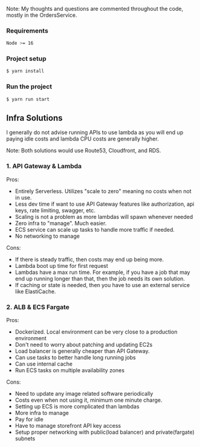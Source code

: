 Note: My thoughts and questions are commented throughout the code, mostly in the OrdersService.

### Requirements

```bash
Node >= 16
```

### Project setup

```bash
$ yarn install
```

### Run the project

```bash
$ yarn run start
```

## Infra Solutions

<p>I generally do not advise running APIs to use lambda as you will end up paying idle costs and lambda CPU costs are generally higher.</p>

<p>Note: Both solutions would use Route53, Cloudfront, and RDS.</p>

### 1. API Gateway & Lambda

<p>Pros:</p>

- Entirely Serverless. Utilizes "scale to zero" meaning no costs when not in use.
- Less dev time if want to use API Gateway features like authorization, api keys, rate limiting, swagger, etc.
- Scaling is not a problem as more lambdas will spawn whenever needed
- Zero infra to "manage". Much easier.
- ECS service can scale up tasks to handle more traffic if needed.
- No networking to manage

<p>Cons:</p>

- If there is steady traffic, then costs may end up being more.
- Lambda boot up time for first request
- Lambdas have a max run time. For example, if you have a job that may end up running longer than that, then the job needs its own solution.
- If caching or state is needed, then you have to use an external service like ElastiCache.

### 2. ALB & ECS Fargate

<p>Pros:</p>

- Dockerized. Local environment can be very close to a production environment
- Don't need to worry about patching and updating EC2s
- Load balancer is generally cheaper than API Gateway.
- Can use tasks to better handle long running jobs
- Can use internal cache
- Run ECS tasks on multiple availability zones

<p>Cons:</p>

- Need to update any image related software periodically
- Costs even when not using it, minimum one minute charge.
- Setting up ECS is more complicated than lambdas
- More infra to manage
- Pay for idle
- Have to manage storefront API key access
- Setup proper networking with public(load balancer) and private(fargate) subnets

